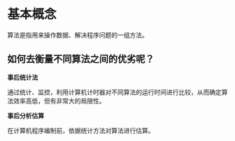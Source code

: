 # 基本概念

算法是指用来操作数据、解决程序问题的一组方法。

## 如何去衡量不同算法之间的优劣呢？

**事后统计法**

通过统计、监控，利用计算机计时器对不同算法的运行时间进行比较，从而确定算法效率高低，但有非常大的局限性。

**事后分析估算**

在计算机程序编制前，依据统计方法对算法进行估算。
